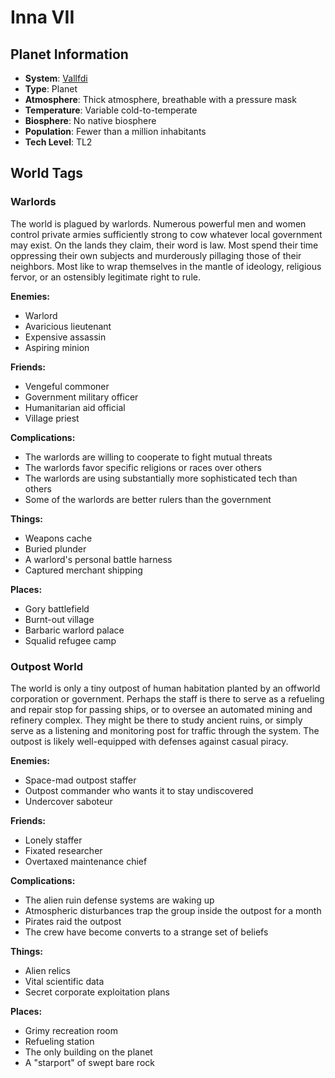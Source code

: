 # Inna VII

## Planet Information
- **System**: [Vallfdi](../../../system--vallfdi.md)
- **Type**: Planet
- **Atmosphere**: Thick atmosphere, breathable with a pressure mask
- **Temperature**: Variable cold-to-temperate
- **Biosphere**: No native biosphere
- **Population**: Fewer than a million inhabitants
- **Tech Level**: TL2

## World Tags

### Warlords

The world is plagued by warlords. Numerous powerful men and women control private armies sufficiently strong to cow whatever local government may exist. On the lands they claim, their word is law. Most spend their time oppressing their own subjects and murderously pillaging those of their neighbors. Most like to wrap themselves in the mantle of ideology, religious fervor, or an ostensibly legitimate right to rule.

**Enemies:**
- Warlord
- Avaricious lieutenant
- Expensive assassin
- Aspiring minion

**Friends:**
- Vengeful commoner
- Government military officer
- Humanitarian aid official
- Village priest

**Complications:**
- The warlords are willing to cooperate to fight mutual threats
- The warlords favor specific religions or races over others
- The warlords are using substantially more sophisticated tech than others
- Some of the warlords are better rulers than the government

**Things:**
- Weapons cache
- Buried plunder
- A warlord's personal battle harness
- Captured merchant shipping

**Places:**
- Gory battlefield
- Burnt-out village
- Barbaric warlord palace
- Squalid refugee camp

### Outpost World

The world is only a tiny outpost of human habitation planted by an offworld corporation or government. Perhaps the staff is there to serve as a refueling and repair stop for passing ships, or to oversee an automated mining and refinery complex. They might be there to study ancient ruins, or simply serve as a listening and monitoring post for traffic through the system. The outpost is likely well-equipped with defenses against casual piracy.

**Enemies:**
- Space-mad outpost staffer
- Outpost commander who wants it to stay undiscovered
- Undercover saboteur

**Friends:**
- Lonely staffer
- Fixated researcher
- Overtaxed maintenance chief

**Complications:**
- The alien ruin defense systems are waking up
- Atmospheric disturbances trap the group inside the outpost for a month
- Pirates raid the outpost
- The crew have become converts to a strange set of beliefs

**Things:**
- Alien relics
- Vital scientific data
- Secret corporate exploitation plans

**Places:**
- Grimy recreation room
- Refueling station
- The only building on the planet
- A "starport" of swept bare rock

